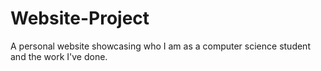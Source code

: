 # Website-Project

A personal website showcasing who I am as a computer science student and the work I've done.
